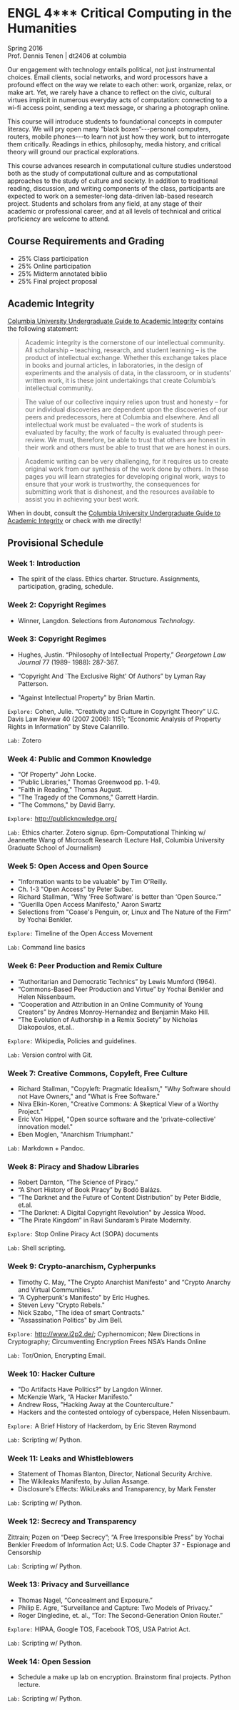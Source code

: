# ENGL 4\*\*\* Critical Computing in the Humanities

Spring 2016  
Prof. Dennis Tenen | dt2406 at columbia  

Our engagement with technology entails political, not just instrumental
choices. Email clients, social networks, and word processors have a profound
effect on the way we relate to each other: work, organize, relax, or make art.
Yet, we rarely have a chance to reflect on the civic, cultural virtues
implicit in numerous everyday acts of computation: connecting to a wi-fi
access point, sending a text message, or sharing a photograph online.

This course will introduce students to foundational concepts in computer
literacy. We will pry open many “black boxes”---personal computers, routers,
mobile phones---to learn not just how they work, but to interrogate them
critically. Readings in ethics, philosophy, media history, and critical theory
will ground our practical explorations.

This course advances research in computational culture studies understood both
as the study of computational culture and as computational approaches to the
study of culture and society. In addition to traditional reading, discussion,
and writing components of the class, participants are expected to work on a
semester-long data-driven lab-based research project. Students and scholars
from any field, at any stage of their academic or professional career, and at
all levels of technical and critical proficiency are welcome to attend.


## Course Requirements and Grading

- 25%     Class participation
- 25%     Online participation
- 25%     Midterm annotated biblio
- 25%     Final project proposal


## Academic Integrity

[Columbia University Undergraduate Guide to Academic
Integrity](http://www.college.columbia.edu/academics/academicintegrity)
contains the following statement:

> Academic integrity is the cornerstone of our intellectual community. All
scholarship – teaching, research, and student learning – is the product of
intellectual exchange. Whether this exchange takes place in books and journal
articles, in laboratories, in the design of experiments and the analysis of
data, in the classroom, or in students’ written work, it is these joint
undertakings that create Columbia’s intellectual community.

> The value of our collective inquiry relies upon trust and honesty – for our
individual discoveries are dependent upon the discoveries of our peers and
predecessors, here at Columbia and elsewhere. And all intellectual work must
be evaluated – the work of students is evaluated by faculty; the work of
faculty is evaluated through peer-review. We must, therefore, be able to trust
that others are honest in their work and others must be able to trust that we
are honest in ours.

> Academic writing can be very challenging, for it requires us to create
original work from our synthesis of the work done by others. In these pages
you will learn strategies for developing original work, ways to ensure that
your work is trustworthy, the consequences for submitting work that is
dishonest, and the resources available to assist you in achieving your best
work.

When in doubt, consult the [Columbia University Undergraduate Guide to
Academic
Integrity](http://www.college.columbia.edu/academics/academicintegrity) or
check with me directly!

## Provisional Schedule

### Week 1: Introduction

- The spirit of the class. Ethics charter. Structure. Assignments,
  participation, grading, schedule.

### Week 2: Copyright Regimes

- Winner, Langdon. Selections from *Autonomous Technology*.

### Week 3: Copyright Regimes

- Hughes, Justin. “Philosophy of Intellectual Property,” *Georgetown Law
Journal* 77 (1989- 1988): 287-367.

- “Copyright And `The Exclusive Right' Of Authors” by
Lyman Ray Patterson.

- "Against Intellectual Property" by Brian Martin.

`Explore:` Cohen, Julie. “Creativity and Culture in Copyright Theory” U.C.
Davis Law Review 40 (2007 2006): 1151; “Economic Analysis of Property Rights
in Information” by Steve Calanrillo.

`Lab:` Zotero

### Week 4:  Public and Common Knowledge

- "Of Property" John Locke.
- "Public Libraries," Thomas Greenwood pp. 1-49.
- "Faith in Reading," Thomas August.
- "The Tragedy of the Commons," Garrett Hardin.
- "The Commons," by David Barry.

`Explore:` http://publicknowledge.org/

`Lab:` Ethics charter. Zotero signup. 6pm-Computational Thinking w/ Jeannette
Wang of Microsoft Research (Lecture Hall, Columbia University Graduate School
of Journalism)

### Week 5: Open Access and Open Source

- "Information wants to be valuable" by Tim O'Reilly.
-  Ch. 1-3 "Open Access" by Peter Suber.
- Richard Stallman, “Why ‘Free Software’ is better than ‘Open Source.’”
- "Guerilla Open Access Manifesto," Aaron Swartz
- Selections from "Coase's Penguin, or, Linux and The Nature of the Firm” by
  Yochai Benkler.

`Explore:` Timeline of the Open Access Movement

`Lab:` Command line basics

### Week 6: Peer Production and Remix Culture

- “Authoritarian and Democratic Technics” by Lewis Mumford (1964).
- “Commons-Based Peer Production and Virtue” by Yochai Benkler and Helen
  Nissenbaum.
- “Cooperation and Attribution in an Online Community of Young Creators” by
  Andres Monroy-Hernandez and Benjamin Mako Hill.
- “The Evolution of Authorship in a Remix Society” by Nicholas Diakopoulos,
  et.al..

`Explore:` Wikipedia, Policies and guidelines.

`Lab:`  Version control with Git.

### Week 7: Creative Commons, Copyleft, Free Culture

- Richard Stallman, "Copyleft: Pragmatic Idealism," "Why Software should not
  Have Owners," and "What is Free Software."
- Niva Elkin-Koren, "Creative Commons: A Skeptical View of a Worthy Project."
- Eric Von Hippel, "Open source software and the 'private-collective'
  innovation model."
- Eben Moglen, "Anarchism Triumphant."

`Lab:`  Markdown + Pandoc.

### Week 8: Piracy and Shadow Libraries

- Robert Darnton, “The Science of Piracy.”
- “A Short History of Book Piracy” by Bodó Balázs.
- “The Darknet and the Future of Content Distribution” by Peter Biddle, et.al.
- "The Darknet: A Digital Copyright Revolution" by Jessica Wood.
- “The Pirate Kingdom” in Ravi Sundaram’s Pirate Modernity.

`Explore:` Stop Online Piracy Act (SOPA) documents

`Lab:` Shell scripting.

### Week 9: Crypto-anarchism, Cypherpunks

- Timothy C. May, "The Crypto Anarchist Manifesto" and “Crypto Anarchy and
  Virtual Communities.”
- “A Cypherpunk's Manifesto" by Eric Hughes.
- Steven Levy "Crypto Rebels."
- Nick Szabo, "The idea of smart Contracts."
- "Assassination Politics" by Jim Bell.

`Explore:`  http://www.i2p2.de/; Cyphernomicon; New Directions in Cryptography;
Circumventing Encryption Frees NSA’s Hands Online

`Lab:` Tor/Onion, Encrypting Email.

### Week 10: Hacker Culture

- "Do Artifacts Have Politics?" by Langdon Winner.
- McKenzie Wark, “A Hacker Manifesto.”
- Andrew Ross, "Hacking Away at the Counterculture."
- Hackers and the contested ontology of cyberspace, Helen Nissenbaum.

`Explore:` A Brief History of Hackerdom, by Eric Steven Raymond

`Lab:`  Scripting w/ Python.

### Week 11: Leaks and Whistleblowers 

- Statement of Thomas Blanton, Director, National Security Archive.
- The Wikileaks Manifesto, by Julian Assange.
- Disclosure's Effects: WikiLeaks and Transparency, by Mark Fenster

`Lab:`  Scripting w/ Python.

### Week 12: Secrecy and Transparency

Zittrain; Pozen on “Deep Secrecy”; “A Free Irresponsible Press” by Yochai Benkler
Freedom of Information Act; U.S. Code Chapter 37 - Espionage and Censorship

`Lab:`  Scripting w/ Python.

### Week 13: Privacy and Surveillance

- Thomas Nagel, “Concealment and Exposure.”
- Philip E. Agre, “Surveillance and Capture: Two Models of Privacy.”
- Roger Dingledine, et. al., “Tor: The Second-Generation Onion Router.”

`Explore:` HIPAA, Google TOS, Facebook TOS, USA Patriot Act.

`Lab:`  Scripting w/ Python.

### Week 14: Open Session

- Schedule a make up lab on encryption. Brainstorm final projects. Python
  lecture.

`Lab:`  Scripting w/ Python.



